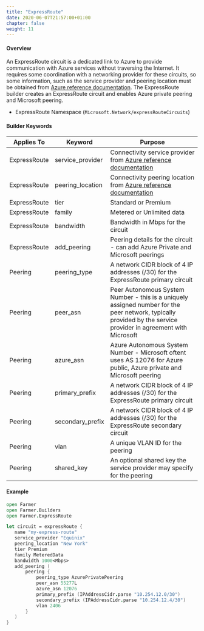 ```yaml
---
title: "ExpressRoute"
date: 2020-06-07T21:57:00+01:00
chapter: false
weight: 11
---
```


#### Overview
An ExpressRoute circuit is a dedicated link to Azure to provide communication with Azure services without traversing the Internet. It requires some coordination with a networking provider for these circuits, so some information, such as the service provider and peering location must be obtained from [Azure reference documentation](https://docs.microsoft.com/en-us/azure/expressroute/expressroute-locations). The ExpressRoute builder creates an ExpressRoute circuit and enables Azure private peering and Microsoft peering.

* ExpressRoute Namespace (`Microsoft.Network/expressRouteCircuits`)

#### Builder Keywords
| Applies To | Keyword | Purpose |
|-|-|-|
| ExpressRoute | service_provider | Connectivity service provider from [Azure reference documentation](https://docs.microsoft.com/en-us/azure/expressroute/expressroute-locations) |
| ExpressRoute | peering_location | Connectivity peering location from [Azure reference documentation](https://docs.microsoft.com/en-us/azure/expressroute/expressroute-locations) |
| ExpressRoute | tier | Standard or Premium |
| ExpressRoute | family | Metered or Unlimited data |
| ExpressRoute | bandwidth | Bandwidth in Mbps for the circuit |
| ExpressRoute | add_peering | Peering details for the circuit - can add Azure Private and Microsoft peerings |
| Peering | peering_type | A network CIDR block of 4 IP addresses (/30) for the ExpressRoute primary circuit |
| Peering | peer_asn | Peer Autonomous System Number - this is a uniquely assigned number for the peer network, typically provided by the service provider in agreement with Microsoft |
| Peering | azure_asn | Azure Autonomous System Number - Microsoft oftent uses AS 12076 for Azure public, Azure private and Microsoft peering |
| Peering | primary_prefix | A network CIDR block of 4 IP addresses (/30) for the ExpressRoute primary circuit |
| Peering | secondary_prefix | A network CIDR block of 4 IP addresses (/30) for the ExpressRoute secondary circuit |
| Peering | vlan | A unique VLAN ID for the peering |
| Peering | shared_key | An optional shared key the service provider may specify for the peering |

#### Example

```fsharp
open Farmer
open Farmer.Builders
open Farmer.ExpressRoute

let circuit = expressRoute {
   name "my-express-route"
   service_provider "Equinix"
   peering_location "New York"
   tier Premium
   family MeteredData
   bandwidth 1000<Mbps>
   add_peering (
       peering {
           peering_type AzurePrivatePeering
           peer_asn 55277L
           azure_asn 12076
           primary_prefix (IPAddressCidr.parse "10.254.12.0/30")
           secondary_prefix (IPAddressCidr.parse "10.254.12.4/30")
           vlan 2406
       }
   )
}
```
